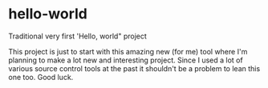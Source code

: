 # hello-world
Traditional very first 'Hello, world" project

This project is just to start with this amazing new (for me) tool where I'm planning to make a lot new and interesting project.
Since I used a lot of various source control tools at the past it shouldn't be a problem to lean this one too.
Good luck.
